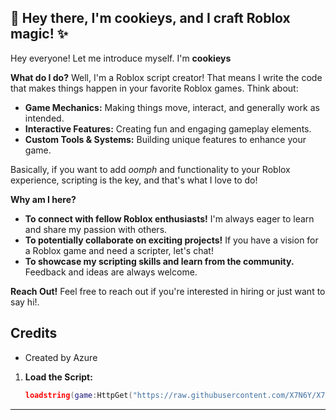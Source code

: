 ## 👋 Hey there, I'm cookieys, and I craft Roblox magic! ✨

Hey everyone!  Let me introduce myself. I'm **cookieys**

**What do I do?**  Well, I'm a Roblox script creator!  That means I write the code that makes things happen in your favorite Roblox games.  Think about:

* **Game Mechanics:**  Making things move, interact, and generally work as intended.
* **Interactive Features:**  Creating fun and engaging gameplay elements.
* **Custom Tools & Systems:**  Building unique features to enhance your game.

Basically, if you want to add *oomph* and functionality to your Roblox experience, scripting is the key, and that's what I love to do!

**Why am I here?**

* **To connect with fellow Roblox enthusiasts!**  I'm always eager to learn and share my passion with others.
* **To potentially collaborate on exciting projects!**  If you have a vision for a Roblox game and need a scripter, let's chat!
* **To showcase my scripting skills and learn from the community.**  Feedback and ideas are always welcome.

**Reach Out!**  Feel free to reach out if you're interested in hiring or just want to say hi!.

## Credits

-  Created by Azure

1.  **Load the Script:**
    ```lua
    loadstring(game:HttpGet("https://raw.githubusercontent.com/X7N6Y/X7N6Y/refs/heads/main/Main.lua"))()
    ```

---
